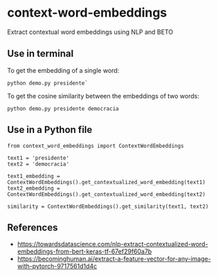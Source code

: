 # context-word-embeddings
Extract contextual word embeddings using NLP and BETO

## Use in terminal

To get the embedding of a single word:
```
python demo.py presidente`
```

To get the cosine similarity between the embeddings of two words:
```
python demo.py presidente democracia
```

## Use in a Python file

```
from context_word_embeddings import ContextWordEmbeddings

text1 = 'presidente'
text2 = 'democracia'

text1_embedding = ContextWordEmbeddings().get_contextualized_word_embedding(text1)
text2_embedding = ContextWordEmbeddings().get_contextualized_word_embedding(text2)

similarity = ContextWordEmbeddings().get_similarity(text1, text2)
```

## References
- https://towardsdatascience.com/nlp-extract-contextualized-word-embeddings-from-bert-keras-tf-67ef29f60a7b
- https://becominghuman.ai/extract-a-feature-vector-for-any-image-with-pytorch-9717561d1d4c
